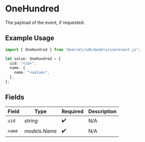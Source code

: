 # OneHundred

The payload of the event, if requested.

## Example Usage

```typescript
import { OneHundred } from "@vercel/sdk/models/userevent.js";

let value: OneHundred = {
  uid: "<id>",
  name: {
    name: "<value>",
  },
};
```

## Fields

| Field              | Type               | Required           | Description        |
| ------------------ | ------------------ | ------------------ | ------------------ |
| `uid`              | *string*           | :heavy_check_mark: | N/A                |
| `name`             | *models.Name*      | :heavy_check_mark: | N/A                |